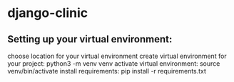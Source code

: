 # django-clinic

Setting up your virtual environment:
------------------------------------

  choose location for your virtual environment
  create virtual environment for your project: python3 -m venv venv
  activate virtual environment: source venv/bin/activate
  install requirements: pip install -r requirements.txt

